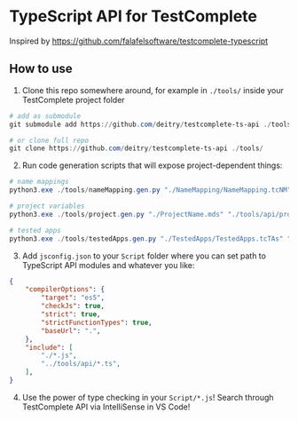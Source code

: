 # TypeScript API for TestComplete

Inspired by https://github.com/falafelsoftware/testcomplete-typescript

## How to use

1. Clone this repo somewhere around, for example in `./tools/` inside your TestComplete project folder

```powershell
# add as submodule
git submodule add https://github.com/deitry/testcomplete-ts-api ./tools

# or clone full repo
git clone https://github.com/deitry/testcomplete-ts-api ./tools/
```

2. Run code generation scripts that will expose project-dependent things:

```powershell
# name mappings
python3.exe ./tools/nameMapping.gen.py "./NameMapping/NameMapping.tcNM" "./tools/api/nameMapping.d.ts"

# project variables
python3.exe ./tools/project.gen.py "./ProjectName.mds" "./tools/api/project.d.ts"

# tested apps
python3.exe ./tools/testedApps.gen.py "./TestedApps/TestedApps.tcTAs" "./tools/api/testedApps.d.ts"
```

3. Add `jsconfig.json` to your `Script` folder where you can set path to TypeScript API modules and whatever you like:

```json
{
    "compilerOptions": {
        "target": "es5",
        "checkJs": true,
        "strict": true,
        "strictFunctionTypes": true,
        "baseUrl": ".",
    },
    "include": [
        "./*.js",
        "../tools/api/*.ts",
    ],
}
```

4. Use the power of type checking in your `Script/*.js`! Search through TestComplete API via IntelliSense in VS Code!
